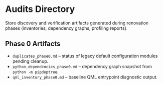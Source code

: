 # Audits Directory

Store discovery and verification artifacts generated during renovation phases (inventories, dependency graphs, profiling reports).

## Phase 0 Artifacts

- `duplicates_phase0.md` – status of legacy default configuration modules pending cleanup.
- `python_dependencies_phase0.md` – dependency graph snapshot from `python -m pipdeptree`.
- `qml_inventory_phase0.md` – baseline QML entrypoint diagnostic output.
